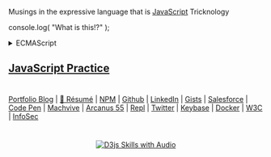 Musings in the expressive language that is [JavaScript](https://www.thescottkrause.com/tags/javascript/) Tricknology

console.log( "What is this!?" );

<details>
    <summary>ECMAScript</summary>
<p align="center">
<img src="https://neodigm.github.io/vivid_vector_alphabet/wasm/vvj.svg" width="33" alt="Renaissance Man Weaponeered Poetry">
<img src="https://neodigm.github.io/vivid_vector_alphabet/wasm/vva.svg" width="33" alt="Clockwork Clever Tricknology">
<img src="https://neodigm.github.io/vivid_vector_alphabet/wasm/vvv.svg" width="33" alt="Vivid Vector Skulduggery">
<img src="https://neodigm.github.io/vivid_vector_alphabet/wasm/vva.svg" width="33" alt="Vivid Vector indelible">
<img src="https://neodigm.github.io/vivid_vector_alphabet/wasm/vvs.svg" width="33" alt="bloom with the fragrance of mischief">
<img src="https://neodigm.github.io/vivid_vector_alphabet/wasm/vvc.svg" width="33" alt="👁️D3 Parallax Three.js Greensock && WebGL 🍭">
<img src="https://neodigm.github.io/vivid_vector_alphabet/wasm/vvr.svg" width="33" alt="🦄 AWS Amplify && GraphQL && TypeScript && Go  🍰">
<img src="https://neodigm.github.io/vivid_vector_alphabet/wasm/vvi.svg" width="33" alt="bloom with the fragrance of mischief">
<img src="https://neodigm.github.io/vivid_vector_alphabet/wasm/vvp.svg" width="33" alt="👁️D3 Parallax Three.js Greensock && WebGL 🍭">
<img src="https://neodigm.github.io/vivid_vector_alphabet/wasm/vvt.svg" width="33" alt="Vivid Vector Skulduggery">
<br>
<img src="https://neodigm.github.io/vivid_vector_alphabet/wasm/vvt.svg" width="33" alt="Renaissance Man Weaponeered Poetry">
<img src="https://neodigm.github.io/vivid_vector_alphabet/wasm/vvy.svg" width="33" alt="Clockwork Clever Tricknology">
<img src="https://neodigm.github.io/vivid_vector_alphabet/wasm/vvp.svg" width="33" alt="Vivid Vector Skulduggery">
<img src="https://neodigm.github.io/vivid_vector_alphabet/wasm/vve.svg" width="33" alt="Vivid Vector indelible">
<img src="https://neodigm.github.io/vivid_vector_alphabet/wasm/vvs.svg" width="33" alt="bloom with the fragrance of mischief">
<img src="https://neodigm.github.io/vivid_vector_alphabet/wasm/vvc.svg" width="33" alt="👁️D3 Parallax Three.js Greensock && WebGL 🍭">
<img src="https://neodigm.github.io/vivid_vector_alphabet/wasm/vvr.svg" width="33" alt="🦄 AWS Amplify && GraphQL && TypeScript && Go  🍰">
<img src="https://neodigm.github.io/vivid_vector_alphabet/wasm/vvi.svg" width="33" alt="bloom with the fragrance of mischief">
<img src="https://neodigm.github.io/vivid_vector_alphabet/wasm/vvp.svg" width="33" alt="👁️D3 Parallax Three.js Greensock && WebGL 🍭">
<img src="https://neodigm.github.io/vivid_vector_alphabet/wasm/vvt.svg" width="33" alt="Vivid Vector Skulduggery">
</p>
</details>
    


[JavaScript Practice](https://neodigm.github.io/JavaScript_Practice/)
---
#
[Portfolio Blog](https://www.theScottKrause.com) |
[🚀 Résumé](https://thescottkrause.com/Arcanus_Scott_C_Krause_2020.pdf) |
[NPM](https://www.npmjs.com/~neodigm) |
[Github](https://github.com/neodigm) |
[LinkedIn](https://www.linkedin.com/in/neodigm55/) |
[Gists](https://gist.github.com/neodigm?direction=asc&sort=created) |
[Salesforce](https://trailblazer.me/id/skrause) |
[Code Pen](https://codepen.io/neodigm24) |
[Machvive](https://machvive.com/) |
[Arcanus 55](https://www.arcanus55.com/) |
[Repl](https://repl.it/@neodigm) |
[Twitter](https://twitter.com/neodigm24) |
[Keybase](https://keybase.io/neodigm) |
[Docker](https://hub.docker.com/u/neodigm) |
[W3C](https://www.w3.org/users/123844) |
[InfoSec](https://arcanus55.medium.com/offline-vs-cloud-password-managers-51b1fbebe301)
#

<p align="center">
  <a target="_blank" href="https://thescottkrause.com/d3_datavis_skills.html">
  <img src="https://repository-images.githubusercontent.com/178555357/2b6ad880-7aa0-11ea-8dde-63e70187e3e9" title="D3js Skills with Audio">
  </a>
</p>
